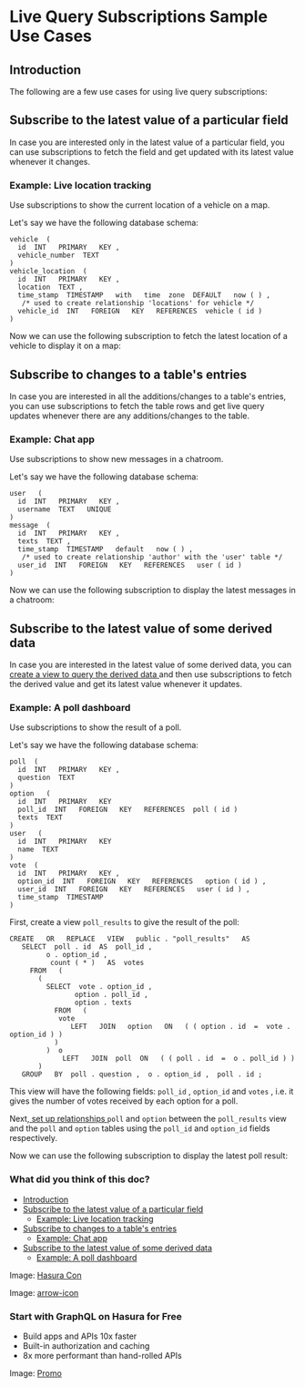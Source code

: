 # Live Query Subscriptions Sample Use Cases

## Introduction​

The following are a few use cases for using live query subscriptions:

## Subscribe to the latest value of a particular field​

In case you are interested only in the latest value of a particular field, you can use subscriptions to fetch the field
and get updated with its latest value whenever it changes.

### Example: Live location tracking​

Use subscriptions to show the current location of a vehicle on a map.

Let's say we have the following database schema:

```
vehicle  (
  id  INT   PRIMARY   KEY ,
  vehicle_number  TEXT
)
vehicle_location  (
  id  INT   PRIMARY   KEY ,
  location  TEXT ,
  time_stamp  TIMESTAMP   with   time  zone  DEFAULT   now ( ) ,
   /* used to create relationship 'locations' for vehicle */
  vehicle_id  INT   FOREIGN   KEY   REFERENCES  vehicle ( id )
)
```

Now we can use the following subscription to fetch the latest location of a vehicle to display it on a map:

## Subscribe to changes to a table's entries​

In case you are interested in all the additions/changes to a table's entries, you can use subscriptions to fetch the
table rows and get live query updates whenever there are any additions/changes to the table.

### Example: Chat app​

Use subscriptions to show new messages in a chatroom.

Let's say we have the following database schema:

```
user   (
  id  INT   PRIMARY   KEY ,
  username  TEXT   UNIQUE
)
message  (
  id  INT   PRIMARY   KEY ,
  texts  TEXT ,
  time_stamp  TIMESTAMP   default   now ( ) ,
   /* used to create relationship 'author' with the 'user' table */
  user_id  INT   FOREIGN   KEY   REFERENCES   user ( id )
)
```

Now we can use the following subscription to display the latest messages in a chatroom:

## Subscribe to the latest value of some derived data​

In case you are interested in the latest value of some derived data, you can[ create a view to query the derived data ](https://hasura.io/docs/latest/schema/postgres/views/)and then use subscriptions to fetch the derived
value and get its latest value whenever it updates.

### Example: A poll dashboard​

Use subscriptions to show the result of a poll.

Let's say we have the following database schema:

```
poll  (
  id  INT   PRIMARY   KEY ,
  question  TEXT
)
option   (
  id  INT   PRIMARY   KEY
  poll_id  INT   FOREIGN   KEY   REFERENCES  poll ( id )
  texts  TEXT
)
user   (
  id  INT   PRIMARY   KEY
  name  TEXT
)
vote  (
  id  INT   PRIMARY   KEY ,
  option_id  INT   FOREIGN   KEY   REFERENCES   option ( id ) ,
  user_id  INT   FOREIGN   KEY   REFERENCES   user ( id ) ,
  time_stamp  TIMESTAMP
)
```

First, create a view `poll_results` to give the result of the poll:

```
CREATE   OR   REPLACE   VIEW   public . "poll_results"   AS
   SELECT  poll . id  AS  poll_id ,
         o . option_id ,
          count ( * )   AS  votes
     FROM   (
       (
         SELECT  vote . option_id ,
                option . poll_id ,
                option . texts
           FROM   (
            vote
               LEFT   JOIN   option   ON   ( ( option . id  =  vote . option_id ) )
           )
         )  o
             LEFT   JOIN  poll  ON   ( ( poll . id  =  o . poll_id ) )
       )
   GROUP   BY  poll . question ,  o . option_id ,  poll . id ;
```

This view will have the following fields: `poll_id` , `option_id` and `votes` , i.e. it gives the number of votes received
by each option for a poll.

Next,[ set up relationships ](https://hasura.io/docs/latest/schema/postgres/table-relationships/index/) `poll` and `option` between the `poll_results` view and the `poll` and `option` tables using the `poll_id` and `option_id` fields respectively.

Now we can use the following subscription to display the latest poll result:

### What did you think of this doc?

- [ Introduction ](https://hasura.io/docs/latest/subscriptions/postgres/livequery/use-cases/#introduction)
- [ Subscribe to the latest value of a particular field ](https://hasura.io/docs/latest/subscriptions/postgres/livequery/use-cases/#pg-subscribe-field)
    - [ Example: Live location tracking ](https://hasura.io/docs/latest/subscriptions/postgres/livequery/use-cases/#example-live-location-tracking)
- [ Subscribe to changes to a table's entries ](https://hasura.io/docs/latest/subscriptions/postgres/livequery/use-cases/#pg-subscribe-table)
    - [ Example: Chat app ](https://hasura.io/docs/latest/subscriptions/postgres/livequery/use-cases/#example-chat-app)
- [ Subscribe to the latest value of some derived data ](https://hasura.io/docs/latest/subscriptions/postgres/livequery/use-cases/#pg-subscribe-derived)
    - [ Example: A poll dashboard ](https://hasura.io/docs/latest/subscriptions/postgres/livequery/use-cases/#example-a-poll-dashboard)


Image: [ Hasura Con ](https://res.cloudinary.com/dh8fp23nd/image/upload/v1686154570/hasura-con-2023/has-con-light-date_r2a2ud.png)

Image: [ arrow-icon ](https://res.cloudinary.com/dh8fp23nd/image/upload/v1683723549/main-web/chevron-right_ldbi7d.png)

### Start with GraphQL on Hasura for Free

- Build apps and APIs 10x faster
- Built-in authorization and caching
- 8x more performant than hand-rolled APIs


Image: [ Promo ](https://hasura.io/docs/assets/images/hasura-free-ff60e409244e0ea12b5a3045d1a9096b.png)